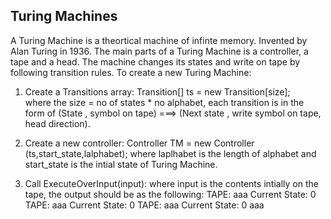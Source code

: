 Turing Machines 
---------------------------------

A Turing Machine is a theortical machine of infinte memory. Invented by Alan Turing in 1936. 
The main parts of a Turing Machine is a controller, a tape and a head. The machine changes its states and write on tape by following  transition rules. 
To create a new Turing Machine:



1. Create a Transitions array:
Transition[] ts = new Transition[size];  
where the size = no of states * no alphabet, each transition is in the form of (State , symbol on tape) ===> (Next state , write symbol on tape, head direction). 


2. Create a new controller: 
 Controller TM = new Controller (ts,start_state,lalphabet); 
where laplhabet is the length of alphabet and start_state is the intial state of Turing Machine.



3. Call ExecuteOverInput(input): 
where input is the contents intially on the tape, the output should be as the following:
TAPE: aaa	 Current State: 0
TAPE: aaa	 Current State: 0
TAPE: aaa	 Current State: 0
aaa
